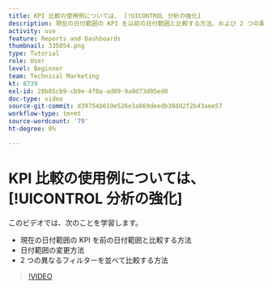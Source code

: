 ```yaml
---
title: KPI 比較の使用例については、 [!UICONTROL 分析の強化]
description: 現在の日付範囲の KPI を以前の日付範囲と比較する方法、および 2 つの異なるフィルターと KPI を比較する方法について説明します。
activity: use
feature: Reports and Dashboards
thumbnail: 335054.png
type: Tutorial
role: User
level: Beginner
team: Technical Marketing
kt: 8739
exl-id: 28b85cb9-cb9e-4f0a-ad09-9a0d73d05ed0
doc-type: video
source-git-commit: d39754b619e526e1a869deedb38dd2f2b43aee57
workflow-type: tm+mt
source-wordcount: '79'
ht-degree: 0%

---
```


# KPI 比較の使用例については、 [!UICONTROL 分析の強化]

このビデオでは、次のことを学習します。

* 現在の日付範囲の KPI を前の日付範囲と比較する方法
* 日付範囲の変更方法
* 2 つの異なるフィルターを並べて比較する方法

>[!VIDEO](https://video.tv.adobe.com/v/335054/?quality=12)
